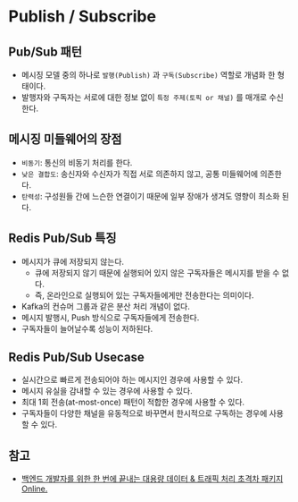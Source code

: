 # Publish / Subscribe

## Pub/Sub 패턴

- 메시징 모델 중의 하나로 `발행(Publish)` 과 `구독(Subscribe)` 역할로 개념화 한 형태이다.
- 발행자와 구독자는 서로에 대한 정보 없이 `특정 주제(토픽 or 채널)` 를 매개로 수신한다.

## 메시징 미들웨어의 장점

- `비동기`: 통신의 비동기 처리를 한다.
- `낮은 결합도`: 송신자와 수신자가 직접 서로 의존하지 않고, 공통 미들웨어에 의존한다.
- `탄력성`: 구성원들 간에 느슨한 연결이기 때문에 일부 장애가 생겨도 영향이 최소화 된다.

## Redis Pub/Sub 특징

- 메시지가 큐에 저장되지 않는다.
  - 큐에 저장되지 않기 때문에 실행되어 있지 않은 구독자들은 메시지를 받을 수 없다. 
  - 즉, 온라인으로 실행되어 있는 구독자들에게만 전송한다는 의미이다.
- Kafka의 컨슈머 그룹과 같은 분산 처리 개념이 없다.
- 메시지 발행시, Push 방식으로 구독자들에게 전송한다.
- 구독자들이 늘어날수록 성능이 저하된다.

## Redis Pub/Sub Usecase

- 실시간으로 빠르게 전송되어야 하는 메시지인 경우에 사용할 수 있다.
- 메시지 유실을 감내할 수 있는 경우에 사용할 수 있다.
- 최대 1회 전송(at-most-once) 패턴이 적합한 경우에 사용할 수 있다.
- 구독자들이 다양한 채널을 유동적으로 바꾸면서 한시적으로 구독하는 경우에 사용할 수 있다.

## 참고

- [백엔드 개발자를 위한 한 번에 끝내는 대용량 데이터 & 트래픽 처리 초격차 패키지 Online.](https://fastcampus.co.kr/dev_online_bedata)
